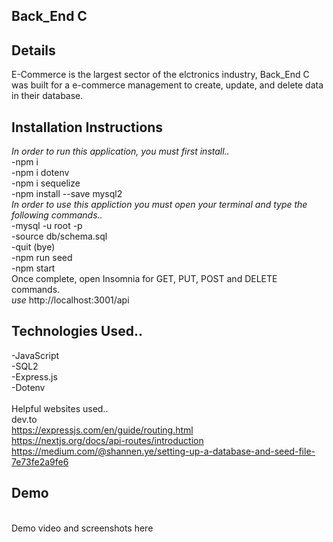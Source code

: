 ## Back_End C
## Details
E-Commerce is the largest sector of the elctronics industry, Back_End C was built for a e-commerce management to create, update, and delete data in their database.
<br>
## Installation Instructions
*In order to run this application, you must first install..*<br>
-npm i<br>
-npm i dotenv<br>
-npm i sequelize<br>
-npm install --save mysql2<br>
*In order to use this appliction you must open your terminal and type the following commands..*
<br>
-mysql -u root -p<br>
-source db/schema.sql<br>
-quit (bye)<br>
-npm run seed<br>
-npm start
<br>
Once complete, open Insomnia for GET, PUT, POST and DELETE commands.
<br>
*use* http://localhost:3001/api
<br>
## Technologies Used..
-JavaScript<br>
-SQL2<br>
-Express.js<br>
-Dotenv<br>
<br>
Helpful websites used..<br>
dev.to<br>
https://expressjs.com/en/guide/routing.html<br>
https://nextjs.org/docs/api-routes/introduction<br>
https://medium.com/@shannen.ye/setting-up-a-database-and-seed-file-7e73fe2a9fe6
<br>

## Demo
<br>
Demo video and screenshots here

